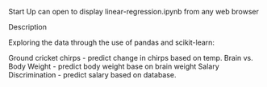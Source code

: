 Start Up
can open to display linear-regression.ipynb from any web browser

Description

Exploring the data through the use of pandas and scikit-learn:

Ground cricket chirps - predict change in chirps based on temp.
Brain vs. Body Weight - predict body weight base on brain weight
Salary Discrimination - predict salary based on database.
